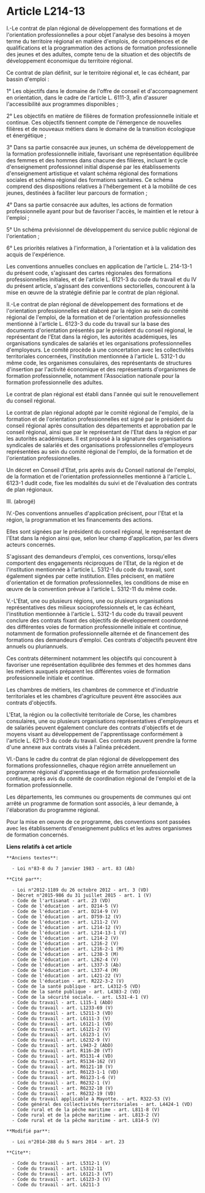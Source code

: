 # Article L214-13

I.-Le contrat de plan régional de développement des formations et de l'orientation professionnelles a pour objet l'analyse
des besoins à moyen terme du territoire régional en matière d'emplois, de compétences et de qualifications et la
programmation des actions de formation professionnelle des jeunes et des adultes, compte tenu de la situation et des
objectifs de développement économique du territoire régional. 

Ce contrat de plan définit, sur le territoire régional et, le cas échéant, par bassin d'emploi : 

1° Les objectifs dans le domaine de l'offre de conseil et d'accompagnement en orientation, dans le cadre de l'article L.
6111-3, afin d'assurer l'accessibilité aux programmes disponibles ; 

2° Les objectifs en matière de filières de formation professionnelle initiale et continue. Ces objectifs tiennent compte de
l'émergence de nouvelles filières et de nouveaux métiers dans le domaine de la transition écologique et énergétique ; 

3° Dans sa partie consacrée aux jeunes, un schéma de développement de la formation professionnelle initiale, favorisant une
représentation équilibrée des femmes et des hommes dans chacune des filières, incluant le cycle d'enseignement professionnel
initial dispensé par les établissements d'enseignement artistique et valant schéma régional des formations sociales et schéma
régional des formations sanitaires. Ce schéma comprend des dispositions relatives à l'hébergement et à la mobilité de ces
jeunes, destinées à faciliter leur parcours de formation ; 

4° Dans sa partie consacrée aux adultes, les actions de formation professionnelle ayant pour but de favoriser l'accès, le
maintien et le retour à l'emploi ; 

5° Un schéma prévisionnel de développement du service public régional de l'orientation ; 

6° Les priorités relatives à l'information, à l'orientation et à la validation des acquis de l'expérience. 

Les conventions annuelles conclues en application de l'article L. 214-13-1 du présent code, s'agissant des cartes régionales
des formations professionnelles initiales, et de l'article L. 6121-3 du code du travail et du IV du présent article,
s'agissant des conventions sectorielles, concourent à la mise en œuvre de la stratégie définie par le contrat de plan
régional. 

II.-Le contrat de plan régional de développement des formations et de l'orientation professionnelles est élaboré par la
région au sein du comité régional de l'emploi, de la formation et de l'orientation professionnelles mentionné à l'article L.
6123-3 du code du travail sur la base des documents d'orientation présentés par le président du conseil régional, le
représentant de l'Etat dans la région, les autorités académiques, les organisations syndicales de salariés et les
organisations professionnelles d'employeurs. Le comité procède à une concertation avec les collectivités territoriales
concernées, l'institution mentionnée à l'article L. 5312-1 du même code, les organismes consulaires, des représentants de
structures d'insertion par l'activité économique et des représentants d'organismes de formation professionnelle, notamment
l'Association nationale pour la formation professionnelle des adultes. 

Le contrat de plan régional est établi dans l'année qui suit le renouvellement du conseil régional. 

Le contrat de plan régional adopté par le comité régional de l'emploi, de la formation et de l'orientation professionnelles
est signé par le président du conseil régional après consultation des départements et approbation par le conseil régional,
ainsi que par le représentant de l'Etat dans la région et par les autorités académiques. Il est proposé à la signature des
organisations syndicales de salariés et des organisations professionnelles d'employeurs représentées au sein du comité
régional de l'emploi, de la formation et de l'orientation professionnelles. 

Un décret en Conseil d'Etat, pris après avis du Conseil national de l'emploi, de la formation et de l'orientation
professionnelles mentionné à l'article L. 6123-1 dudit code, fixe les modalités du suivi et de l'évaluation des contrats de
plan régionaux. 

III. (abrogé) 

IV.-Des conventions annuelles d'application précisent, pour l'Etat et la région, la programmation et les financements des
actions. 

Elles sont signées par le président du conseil régional, le représentant de l'Etat dans la région ainsi que, selon leur champ
d'application, par les divers acteurs concernés. 

S'agissant des demandeurs d'emploi, ces conventions, lorsqu'elles comportent des engagements réciproques de l'Etat, de la
région et de l'institution mentionnée à l'article L. 5312-1 du code du travail, sont également signées par cette institution.
Elles précisent, en matière d'orientation et de formation professionnelles, les conditions de mise en œuvre de la convention
prévue à l'article L. 5312-11 du même code. 

V.-L'Etat, une ou plusieurs régions, une ou plusieurs organisations représentatives des milieux socioprofessionnels et, le
cas échéant, l'institution mentionnée à l'article L. 5312-1 du code du travail peuvent conclure des contrats fixant des
objectifs de développement coordonné des différentes voies de formation professionnelle initiale et continue, notamment de
formation professionnelle alternée et de financement des formations des demandeurs d'emploi. Ces contrats d'objectifs peuvent
être annuels ou pluriannuels. 

Ces contrats déterminent notamment les objectifs qui concourent à favoriser une représentation équilibrée des femmes et des
hommes dans les métiers auxquels préparent les différentes voies de formation professionnelle initiale et continue. 

Les chambres de métiers, les chambres de commerce et d'industrie territoriales et les chambres d'agriculture peuvent être
associées aux contrats d'objectifs. 

L'Etat, la région ou la collectivité territoriale de Corse, les chambres consulaires, une ou plusieurs organisations
représentatives d'employeurs et de salariés peuvent également conclure des contrats d'objectifs et de moyens visant au
développement de l'apprentissage conformément à l'article L. 6211-3 du code du travail. Ces contrats peuvent prendre la forme
d'une annexe aux contrats visés à l'alinéa précédent. 

VI.-Dans le cadre du contrat de plan régional de développement des formations professionnelles, chaque région arrête
annuellement un programme régional d'apprentissage et de formation professionnelle continue, après avis du comité de
coordination régional de l'emploi et de la formation professionnelle. 

Les départements, les communes ou groupements de communes qui ont arrêté un programme de formation sont associés, à leur
demande, à l'élaboration du programme régional. 

Pour la mise en oeuvre de ce programme, des conventions sont passées avec les établissements d'enseignement publics et les
autres organismes de formation concernés.

**Liens relatifs à cet article**

	**Anciens textes**:

	  - Loi n°83-8 du 7 janvier 1983 - art. 83 (Ab)

	**Cité par**:

	  - Loi n°2012-1189 du 26 octobre 2012 - art. 3 (VD)
	  - Décret n°2015-986 du 31 juillet 2015 - art. 1 (V)
	  - Code de l'artisanat - art. 23 (VD)
	  - Code de l'éducation - art. D214-5 (V)
	  - Code de l'éducation - art. D214-9 (V)
	  - Code de l'éducation - art. D759-12 (V)
	  - Code de l'éducation - art. L211-2 (V)
	  - Code de l'éducation - art. L214-12 (V)
	  - Code de l'éducation - art. L214-13-1 (V)
	  - Code de l'éducation - art. L214-2 (V)
	  - Code de l'éducation - art. L216-2 (V)
	  - Code de l'éducation - art. L216-2-1 (M)
	  - Code de l'éducation - art. L238-3 (M)
	  - Code de l'éducation - art. L262-4 (V)
	  - Code de l'éducation - art. L337-3 (Ab)
	  - Code de l'éducation - art. L337-4 (M)
	  - Code de l'éducation - art. L421-22 (V)
	  - Code de l'éducation - art. R222-3-2 (V)
	  - Code de la santé publique - art. L4312-5 (VD)
	  - Code de la santé publique - art. L4383-2 (VD)
	  - Code de la sécurité sociale. - art. L531-4-1 (V)
	  - Code du travail - art. L115-1 (AbD)
	  - Code du travail - art. L1233-69 (V)
	  - Code du travail - art. L5211-3 (VD)
	  - Code du travail - art. L6111-3 (V)
	  - Code du travail - art. L6121-1 (VD)
	  - Code du travail - art. L6121-2 (V)
	  - Code du travail - art. L6123-1 (V)
	  - Code du travail - art. L6232-9 (V)
	  - Code du travail - art. L943-2 (AbD)
	  - Code du travail - art. R116-20 (VT)
	  - Code du travail - art. R5131-4 (VD)
	  - Code du travail - art. R5134-162 (V)
	  - Code du travail - art. R6121-10 (V)
	  - Code du travail - art. R6123-1-1 (VD)
	  - Code du travail - art. R6123-1-6 (V)
	  - Code du travail - art. R6232-1 (V)
	  - Code du travail - art. R6232-10 (V)
	  - Code du travail - art. R6232-19 (VD)
	  - Code du travail applicable à Mayotte. - art. R322-53 (V)
	  - Code général des collectivités territoriales - art. L4424-1 (VD)
	  - Code rural et de la pêche maritime - art. L811-8 (V)
	  - Code rural et de la pêche maritime - art. L813-2 (V)
	  - Code rural et de la pêche maritime - art. L814-5 (V)

	**Modifié par**:

	  - Loi n°2014-288 du 5 mars 2014 - art. 23

	**Cite**:

	  - Code du travail - art. L5312-1 (V)
	  - Code du travail - art. L5312-11
	  - Code du travail - art. L6121-3 (VT)
	  - Code du travail - art. L6123-3 (V)
	  - Code du travail - art. L6211-3
